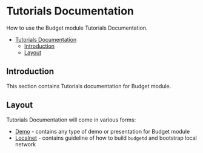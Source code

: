 # Tutorials Documentation

How to use the Budget module Tutorials Documentation.

- [Tutorials Documentation](#tutorials-documentation)
  - [Introduction](#introduction)
  - [Layout](#layout)

## Introduction

This section contains Tutorials documentation for Budget module. 

## Layout

Tutorials Documentation will come in various forms:

* [Demo](./demo) - contains any type of demo or presentation for Budget module
* [Localnet](./localnet) - contains guideline of how to build `budgetd` and bootstrap local network
